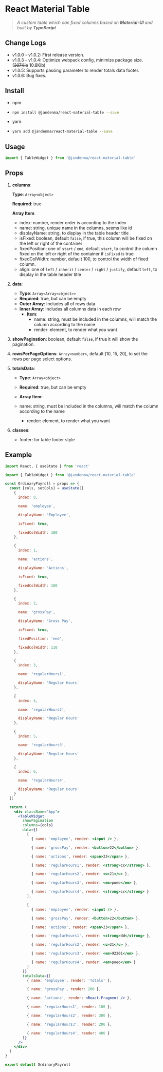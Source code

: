 # React Material Table

> _A custom table which can fixed columns based on **Material-UI** and built by **TypeScript**_

## Change Logs

- v1.0.0 - v1.0.2: First release version.
- v1.0.3 - v1.0.4: Optimize webpack config, minimize package size. (~~307Kib~~ 10.8Kib)
- v1.0.5: Supports passing parameter to render totals data footer.
- v1.0.6: Bug fixes.

## Install

- npm

- ```bash
  npm install @jandenma/react-material-table --save
  ```

- yarn

- ```bash
  yarn add @jandenma/react-material-table --save
  ```

## Usage

```jsx
import { TableWidget } from '@jandenma/react-material-table'
```

## Props

1. **columns**:

   **Type**: `Array<object>`

   **Required**: true

   **Array Item**:

   - index: number, render order is according to the index
   - name: string, unique name in the columns, seems like id
   - displayName: string, to display in the table header title
   - isFixed: boolean, default `false`, if true, this column will be fixed on the left or right of the container
   - fixedPosition: one of `start` / `end`, default `start`, to control the column fixed on the left or right of the container if `isFixed` is true
   - fixedColWidth: number, default 100, to control the width of fixed column.
   - align: one of `left` / `inherit` / `center` / `right` / `justify`, default `left`, to display in the table header title

2. **data**:

   - **Type**: `Array<Array<object>>`
   - **Required**: true, but can be empty
   - **Outer Array**: Includes all of rows data
   - **Inner Array**: Includes all columns data in each row
     - **Item**:
       - name: string, must be included in the columns, will match the column according to the name
       - render: element, to render what you want

3. **showPagination**: boolean, default `false`, if true it will show the pagination.

4. **rowsPerPageOptions**: `Array<number>`, default [10, 15, 20], to set the rows per page select options.

5. **totalsData**:

   - **Type**: `Array<object>`

   - **Required**: true, but can be empty

   - **Array Item**:
   - name: string, must be included in the columns, will match the column according to the name
     - render: element, to render what you want

6. **classes**:

   - footer: for table footer style

## Example

```jsx
import React, { useState } from 'react'

import { TableWidget } from '@jandenma/react-material-table'

const OrdinaryPayroll = props => {
  const [cols, setCols] = useState([
    {
      index: 0,

      name: 'employee',

      displayName: 'Employee',

      isFixed: true,

      fixedColWidth: 100
    },

    {
      index: 1,

      name: 'actions',

      displayName: 'Actions',

      isFixed: true,

      fixedColWidth: 100
    },

    {
      index: 2,

      name: 'grossPay',

      displayName: 'Gross Pay',

      isFixed: true,

      fixedPosition: 'end',

      fixedColWidth: 110
    },

    {
      index: 3,

      name: 'regularHours1',

      displayName: 'Regular Hours'
    },

    {
      index: 4,

      name: 'regularHours2',

      displayName: 'Regular Hours'
    },

    {
      index: 5,

      name: 'regularHours3',

      displayName: 'Regular Hours'
    },

    {
      index: 6,

      name: 'regularHours4',

      displayName: 'Regular Hours'
    }
  ])

  return (
    <div className="App">
      <TableWidget
        showPagination
        columns={cols}
        data={[
          [
            { name: 'employee', render: <input /> },

            { name: 'grossPay', render: <button>22</button> },

            { name: 'actions', render: <span>33</span> },

            { name: 'regularHours1', render: <strong>cc</strong> },

            { name: 'regularHours2', render: <u>21</u> },

            { name: 'regularHours3', render: <em>poeo</em> },

            { name: 'regularHours4', render: <strong>cc</strong> }
          ],

          [
            { name: 'employee', render: <input /> },

            { name: 'grossPay', render: <button>22</button> },

            { name: 'actions', render: <span>33</span> },

            { name: 'regularHours1', render: <strong>dd</strong> },

            { name: 'regularHours2', render: <u>21</u> },

            { name: 'regularHours3', render: <em>92201</em> },

            { name: 'regularHours4', render: <em>poeo</em> }
          ]
        ]}
        totalsData={[
          { name: 'employee', render: 'Totals' },

          { name: 'grossPay', render: 200 },

          { name: 'actions', render: <React.Fragment /> },

          { name: 'regularHours1', render: 100 },

          { name: 'regularHours2', render: 300 },

          { name: 'regularHours3', render: 200 },

          { name: 'regularHours4', render: 400 }
        ]}
      />
    </div>
  )
}

export default OrdinaryPayroll
```
